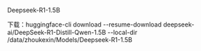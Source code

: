 Deepseek-R1-1.5B

下载：huggingface-cli download --resume-download deepseek-ai/DeepSeek-R1-Distill-Qwen-1.5B --local-dir /data/zhoukexin/Models/Deepseek-R1-1.5B

